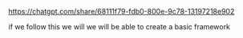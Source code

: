 https://chatgpt.com/share/68111f79-fdb0-800e-9c78-13197218e902


if we follow this we will we will be able to create a basic framework
